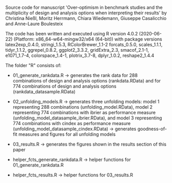 Source code for manuscript 'Over-optimism in benchmark studies and the multiplicity of design and analysis options when interpreting their results'
by Christina Nießl, Moritz Herrmann, Chiara Wiedemann, Giuseppe Casalicchio and Anne-Laure Boulesteix

The code has been written and executed using R version 4.0.2 (2020-06-22) (Platform: x86_64-w64-mingw32/x64 (64-bit))
with package versions latex2exp_0.4.0, stringi_1.5.3, RColorBrewer_1.1-2 forcats_0.5.0, scales_1.1.1,      
tidyr_1.1.2, ggrepel_0.8.2, ggplot2_3.3.2, gridExtra_2.3, smacof_2.1-1, e1071_1.7-4, colorspace_1.4-1,
plotrix_3.7-8, dplyr_1.0.2, reshape2_1.4.4 


The folder "R" consists of:
- 01_generate_rankdata.R
-> generates the rank data for 288 combinations of design and analysis options (rankdata.RData) and
for 774 combinations of design and analysis options (rankdata_datasample.RData)

- 02_unfolding_models.R
-> generates three unfolding models: model 1 representing 288 combinations (unfolding_model.RData),
model 2 representing 774 combinations with ibrier as performance measure (unfolding_model_datasample_ibrier.RData),
and model 3 representing 774 combinations with cindex as performance measure (unfolding_model_datasample_cindex.RData)
-> generates goodness-of-fit measures and figures for all unfolding models

- 03_results.R 
-> generates the figures shown in the results section of this paper

- helper_fcts_generate_rankdata.R
-> helper functions for 01_generate_rankdata.R

- helper_fcts_results.R
-> helper functions for 03_results.R

